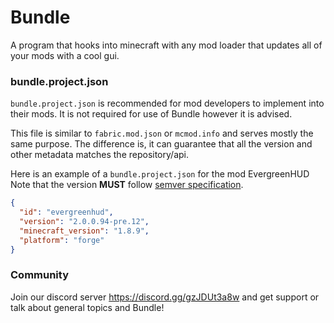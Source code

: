 # Bundle
A program that hooks into minecraft with any mod loader that updates all of your mods with a cool gui.

### bundle.project.json
`bundle.project.json` is recommended for mod developers to implement into their mods.
It is not required for use of Bundle however it is advised.

This file is similar to `fabric.mod.json` or `mcmod.info` and serves mostly
the same purpose. The difference is, it can guarantee that all the version 
and other metadata matches the repository/api.

Here is an example of a `bundle.project.json` for the mod EvergreenHUD
Note that the version **MUST** follow [semver specification](https://semver.org).
```json
{
  "id": "evergreenhud",
  "version": "2.0.0.94-pre.12",
  "minecraft_version": "1.8.9",
  "platform": "forge"
}
```
### Community
Join our discord server https://discord.gg/gzJDUt3a8w and get support or talk about general topics and Bundle!
